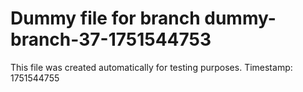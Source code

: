 # Dummy file for branch dummy-branch-37-1751544753

This file was created automatically for testing purposes.
Timestamp: 1751544755